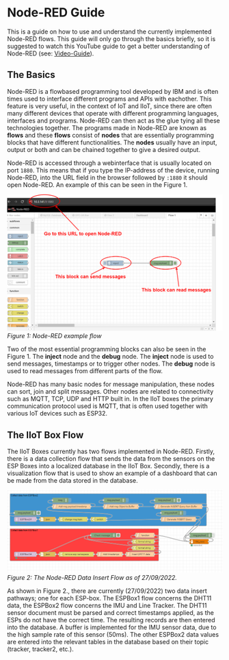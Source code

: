 # Node-RED Guide

This is a guide on how to use and understand the currently implemented Node-RED flows. This guide will only go through the basics briefly, so it is suggested to watch this YouTube guide to get a better understanding of Node-RED (see: [Video-Guide](https://www.youtube.com/watch?v=3AR432bguOY&ab_channel=OptoVideo)).

## The Basics

Node-RED is a flowbased programming tool developed by IBM and is often times used to interface different programs and APIs with eachother. This feature is very useful, in the context of IoT and IIoT, since there are often many different devices that operate with different programming languages, interfaces and programs. Node-RED can then act as the glue tying all these technologies together. The programs made in Node-RED are known as **flows** and these **flows** consist of **nodes** that are essentially programming blocks that have different functionalities. The **nodes** usually have an input, output or both and can be chained together to give a desired output.

Node-RED is accessed through a webinterface that is usually located on port `1880`. This means that if you type the IP-address of the device, running Node-RED, into the URL field in the browser followed by `:1880` it should open Node-RED. An example of this can be seen in the Figure 1.

![Figure](../figures/node-red-guide-1.png)
*Figure 1: Node-RED example flow*

Two of the most essential programming blocks can also be seen in the Figure 1. The **inject** node and the **debug** node. The **inject** node is used to send messages, timestamps or to trigger other nodes. The **debug** node is used to read messages from different parts of the flow.

Node-RED has many basic nodes for message manipulation, these nodes can sort, join and split messages. Other nodes are related to connectivity such as MQTT, TCP, UDP and HTTP built in. In the IIoT boxes the primary communication protocol used is MQTT, that is often used together with various IoT devices such as ESP32.

## The IIoT Box Flow

The IIoT Boxes currently has two flows implemented in Node-RED. Firstly, there is a data collection flow that sends the data from the sensors on the ESP Boxes into a localized database in the IIoT Box. Secondly, there is a visualization flow that is used to show an example of a dashboard that can be made from the data stored in the database.

![Figure](../figures/nodeRedDataIn_27_09.PNG)
*Figure 2: The Node-RED Data Insert Flow as of 27/09/2022.*

As shown in Figure 2., there are currently (27/09/2022) two data insert pathways; one for each ESP-box. The ESPBox1 flow concerns the DHT11 data, the ESPBox2 flow concerns the IMU and Line Tracker. The DHT11 sensor document must be parsed and correct timestamps applied, as the ESPs do not have the correct time. The resulting records are then entered into the database. A buffer is implemented for the IMU sensor data, due to the high sample rate of this sensor (50ms). The other ESPBox2 data values are entered into the relevant tables in the database based on their topic (tracker, tracker2, etc.). 
